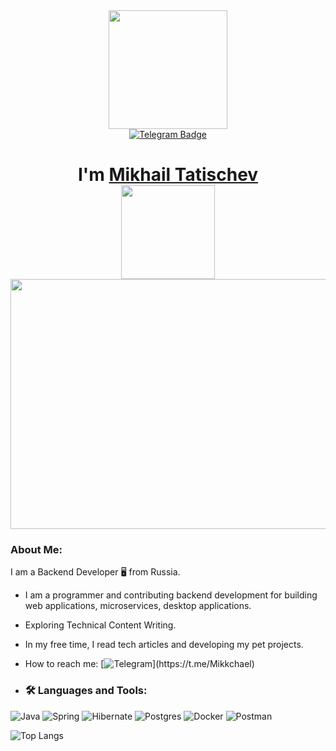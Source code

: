 <div id="header" align="center">
  <img src="https://media.giphy.com/media/v1.Y2lkPTc5MGI3NjExOGFkc2UzbTN3eG8wa2c1Y3doaTVrcnZuZGpnMzBxZXY5dWY2Nm84NyZlcD12MV9zdGlja2Vyc19zZWFyY2gmY3Q9cw/WFZvB7VIXBgiz3oDXE/giphy.gif" width="190"/>
</div>  

<div id="badges" align="center">
    <a href="https://t.me/Mikkchael">
       <img src="https://img.shields.io/badge/Telegram-blue?style=for-the-badge&logo=telegram&logoColor=white" alt="Telegram Badge"/>
    </a>
</div>  

<div align="center">
  <img src="https://komarev.com/ghpvc/?username=mikhaeltatischev&style=flat-square&color=blue" alt=""/>
</div>

<h1 align="center">I'm <a href="https://t.me/Mikkchael" target="_blank">Mikhail Tatischev</a> 

<div align="center">
    <img src="https://media.giphy.com/media/iDbDicWr95THaVsuIF/giphy.gif" width="150px"/>
</div>

<div align="center">
  <img src="https://media.giphy.com/media/2IudUHdI075HL02Pkk/giphy.gif" width="600" height="400"/>
</div>

### About Me:
I am a Backend Developer :desktop_computer: from Russia.

- I am a programmer and contributing backend development for building web applications, microservices, desktop applications.

- Exploring Technical Content Writing.

- In my free time, I read tech articles and developing my pet projects.

- How to reach me: [![Telegram](https://img.shields.io/badge/Telegram-blue?style=for-the-badge&logo=telegram&logoColor=white")](https://t.me/Mikkchael)
   
- ### :hammer_and_wrench: Languages and Tools:  
![Java](https://img.shields.io/badge/java-%23ED8B00.svg?style=for-the-badge&logo=openjdk&logoColor=white)
![Spring](https://img.shields.io/badge/spring-%236DB33F.svg?style=for-the-badge&logo=spring&logoColor=white)
![Hibernate](https://img.shields.io/badge/Hibernate-59666C?style=for-the-badge&logo=Hibernate&logoColor=white)
![Postgres](https://img.shields.io/badge/postgres-%23316192.svg?style=for-the-badge&logo=postgresql&logoColor=white)
![Docker](https://img.shields.io/badge/docker-%230db7ed.svg?style=for-the-badge&logo=docker&logoColor=white)
![Postman](https://img.shields.io/badge/Postman-FF6C37?style=for-the-badge&logo=postman&logoColor=white)

![Top Langs](https://github-readme-stats.vercel.app/api/top-langs/?username=mikhaeltatischev&theme=dark)
 
  
 
